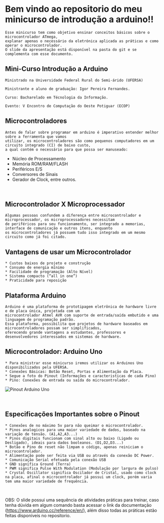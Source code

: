 # Bem vindo ao repositorio do meu minicurso de introdução a arduino!!

    Esse minicurso tem como objetivo ensinar conceitos básicos sobre o microcontrolador ATmega,
    explanar apenas o necessário da eletrónica aplicada as práticas e como operar o microcontrolador.
    O slide da apresentação está disponível na pasta do git e se complementa com esse documento.

## Mini-Curso Introdução a Arduino

    Ministrado na Universidade Federal Rural do Semi-árido (UFERSA)

    Ministrante e aluno de graduação: Igor Pereira Fernandes.

    Curso: Bacharelado em Técnologia da Informação.

    Evento: V Encontro de Computação do Oeste Potiguar (ECOP)

## Microcontroladores

    Antes de falar sobre programar em arduino é imperativo entender melhor sobre a ferramenta que vamos
    utilizar, os microcontroladores são como pequenos computadores em um circuito integrado (CI) de baixo custo,
    a qual contém o necessário para que possa ser manuseado:

* Núcleo de Processamento
* Memória ROM/RAM/FLASH
* Periféricos E/S
* Conversores de Sinais
* Gerador de Clock, entre outros.
<br>

## Microcontrolador X Microprocessador

    Algumas pessoas confundem a diferença entre microcontrolador e microprocessador, os microprocessadores necessitam
    de periféricos para seu funcionamento, ser integrado a memorias, interface de comunicação e outros itens, enquanto
    os microcontroladores já possuem tudo isso integrado em um mesmo circuito como já foi citado.

## Vantagens de usar um Microcontrolador
    * Custos baixos de projeto e construção
    * Consumo de energia mínimo
    * Facilidade de programação (Alto Nível)
    * Sistema compacto (“all in one”)
    * Praticidade para reposição
## Plataforma Arduino
    Arduino é uma plataforma de prototipagem eletrônica de hardware livre e de placa única, projetada com um 
    microcontrolador Atmel AVR com suporte de entrada/saída embutido e uma linguagem de programação padrão.
    Essa plataforma, possibilita que projetos de hardware baseados em microcontroladores possam ser simplificados,
    oferecendo grande vantagens a estudantes, professores e desenvolvedores interessados em sistemas de hardware.
## Microcontrolador: Arduino Uno
    * Para ministrar esse minicurso iremos utilizar os Arduinos Uno disponibilizados pela UFERSA.
    * Conexões Básicas: Botão Reset, Portas e Alimentação da Placa.
    * Segue a foto do Pinout (Informações e caracteristicas de cada Pino)
    * Pino: Conexões de entrada ou saída do microcontrolador.
![Pinout Arduino Uno](https://linuxhint.com/wp-content/uploads/2022/05/Arduino-Uno-Pinout-Guide-2.png)

<br>

## Especificações Importantes sobre o Pinout
    * Conexões de no máximo 5v para não queimar o microcontrolador.
    * Pinos analogicos para uma maior variedade de dados, baseado na variação de tensão. (A1,A2,A3...)
    * Pinos digitais funcionam com sinal alto ou baixo (Ligado ou Desligado), ideais para dados booleanos. (D1,D2,D3...)
    * Botão e Pino de reset não limpam o código, apenas reiniciam o microcontrolador.
    * Alimentação pode ser feita via USB ou através da conexão DC Power.
    * Comunicação Serial efetuada pela conexão USB
    * GND significa Ground (Terra)
    * PWM significa Pulse With Modulation (Modulação por largura de pulso)
    * Crystal Oscillator significa Oscilador de Cristal, usado como clock na placa, afinal o microcontrolador já possui um clock, porém varia tem uma maior variedade de frequência. 

<br>

OBS: O slide possui uma sequência de atividades práticas para treinar, caso tenha dúvida em algum comando basta acessar o link da documentação (<https://www.arduino.cc/reference/en/>), além disso todas as práticas estão feitas disponíveis no repositorio.
